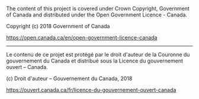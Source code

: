 The content of this project is covered under Crown Copyright, Government of Canada and distributed under the Open Government Licence - Canada.

Copyright (c) 2018 Government of Canada

https://open.canada.ca/en/open-government-licence-canada

______________________________________________________________________

Le contenu de ce projet est protégé par le droit d'auteur de la Couronne du gouvernement du Canada et distribué
sous la Licence du gouvernement ouvert – Canada.

(c) Droit d'auteur – Gouvernement du Canada, 2018

https://ouvert.canada.ca/fr/licence-du-gouvernement-ouvert-canada
